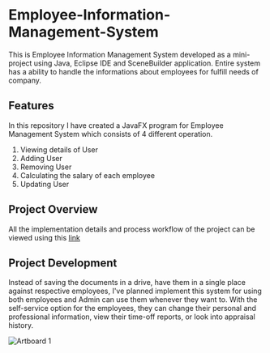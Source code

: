 # Employee-Information-Management-System
This is Employee Information Management System developed as a mini-project using Java, Eclipse IDE and SceneBuilder application. Entire system has a ability to handle the informations about employees for fulfill needs of company. 

## Features
In this repository I have created a JavaFX program for Employee Management System which consists of 4 different operation.
1. Viewing details of User 
2. Adding User
2. Removing User
3. Calculating the salary of each employee
4. Updating User

## Project Overview
All the implementation details and process workflow of the project can be viewed using this [link](https://www.linkedin.com/posts/praveen-chamod-4a634b217_java-javafx-mysql-activity-6936492125823844352-5VP4?utm_source=share&utm_medium=member_desktop)

## Project Development
Instead of saving the documents in a drive, have them in a single place against respective employees, I've planned implement this system for using both employees and Admin can use them whenever they want to. With the self-service option for the employees, they can change their personal and professional information, view their time-off reports, or look into appraisal history.

![Artboard 1](https://user-images.githubusercontent.com/RPPC_Project.png)
